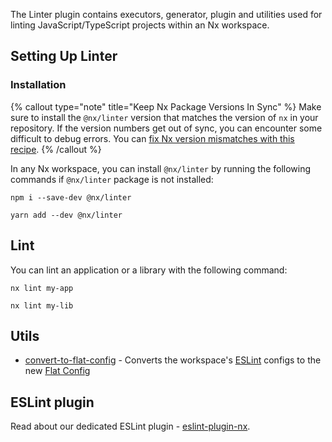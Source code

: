 The Linter plugin contains executors, generator, plugin and utilities used for linting JavaScript/TypeScript projects within an Nx workspace.

## Setting Up Linter

### Installation

{% callout type="note" title="Keep Nx Package Versions In Sync" %}
Make sure to install the `@nx/linter` version that matches the version of `nx` in your repository. If the version numbers get out of sync, you can encounter some difficult to debug errors. You can [fix Nx version mismatches with this recipe](/recipes/tips-n-tricks/keep-nx-versions-in-sync).
{% /callout %}

In any Nx workspace, you can install `@nx/linter` by running the following commands if `@nx/linter` package is not installed:

```shell
npm i --save-dev @nx/linter
```

```shell
yarn add --dev @nx/linter
```

## Lint

You can lint an application or a library with the following command:

```shell
nx lint my-app
```

```shell
nx lint my-lib
```

## Utils

- [convert-to-flat-config](/nx-api/linter/generators/convert-to-flat-config) - Converts the workspace's [ESLint](https://eslint.org/) configs to the new [Flat Config](https://eslint.org/blog/2022/08/new-config-system-part-2)

## ESLint plugin

Read about our dedicated ESLint plugin - [eslint-plugin-nx](/nx-api/eslint-plugin/documents/overview).
